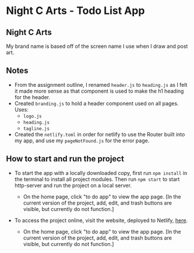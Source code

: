 # Night C Arts - Todo List App
## Night C Arts
My brand name is based off of the screen name I use when I draw and post art.

## Notes
* From the assignment outline, I renamed `header.js` to `heading.js` as I felt it made more sense as that component is used to make the h1 heading for the header.
* Created `branding.js` to hold a header component used on all pages. Uses:
  * `logo.js`
  * `heading.js`
  * `tagline.js`
* Created the `netlify.toml` in order for netlify to use the Router built into my app, and use my `pageNotFound.js` for the error page.

## How to start and run the project
* To start the app with a locally downloaded copy, first run `npm install` in the terminal to install all project modules. Then run `npm start` to start http-server and run the project on a local server. 
  * On the home page, click "to do app" to view the app page. [In the current version of the project, add, edit, and trash buttons are visible, but currently do not function.]

* To access the project online, visit the website, deployed to Netlify, [here](https://nightcarts.netlify.app/).
  * On the home page, click "to do app" to view the app page. [In the current version of the project, add, edit, and trash buttons are visible, but currently do not function.]
